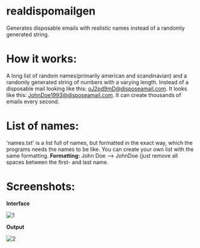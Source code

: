 # realdispomailgen
Generates disposable emails with realistic names instead of a randomly generated string.

# How it works:
A long list of random names(primarily american and scandinavian) and a randomly generated string of numbers with a varying length.
Instead of a disposable mail looking like this: oJ2pd9mD@disposeamail.com.
It looks like this: JohnDoe1993@disposeamail.com.
It can create thousands of emails every second.

# List of names:
'names.txt' is a list full of names, but formatted in the exact way, which the programs needs the names to be like. You can create your own list with the same formatting.
**Formatting:** John Doe --> JohnDoe         (just remove all spaces between the first- and last name.

# Screenshots:
**Interface**

![1](https://i.imgur.com/YwyZ6Bb.png)

**Output**

![2](https://i.imgur.com/1ejATyy.png)

